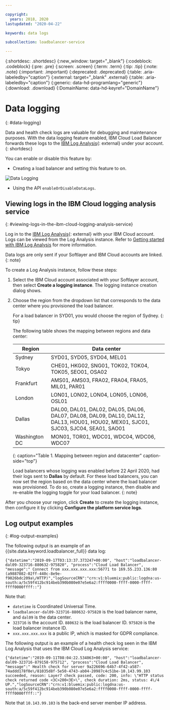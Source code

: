```yaml
---

copyright:
  years: 2018, 2020
lastupdated: "2020-04-22"

keywords: data logs

subcollection: loadbalancer-service

---
```


{:shortdesc: .shortdesc}
{:new_window: target="_blank"}
{:codeblock: .codeblock}
{:pre: .pre}
{:screen: .screen}
{:term: .term}
{:tip: .tip}
{:note: .note}
{:important: .important}
{:deprecated: .deprecated}
{:table: .aria-labeledby="caption"}
{:external: target="_blank" .external}
{:table: .aria-labeledby="caption"}
{:generic: data-hd-programlang="generic"}
{:download: .download}
{:DomainName: data-hd-keyref="DomainName"}

# Data logging
{: #data-logging}

Data and health check logs are valuable for debugging and maintenance purposes. With the data logging feature enabled, IBM Cloud Load Balancer forwards these logs to the [IBM Log Analysis](https://cloud.ibm.com/observe/logging){: external} under your account.
{: shortdesc}

You can enable or disable this feature by:

* Creating a load balancer and setting this feature to on.

![Data Logging](images/DataLogging.png "Data Logging")

* Using the API `enableOrDisableDataLogs`.

## Viewing logs in the IBM Cloud logging analysis service
{: #viewing-logs-in-the-ibm-cloud-logging-analysis-service}

Log in to the [IBM Log Analysis](https://cloud.ibm.com/observe/logging){: external} with your IBM Cloud account. Logs can be viewed from the Log Analysis instance. Refer to [Getting started with IBM Log Analysis](/docs/Log-Analysis-with-LogDNA?topic=Log-Analysis-with-LogDNA-getting-started#getting-started) for more information.

Data logs are only sent if your Softlayer and IBM Cloud accounts are linked.
{: note}

To create a Log Analysis instance, follow these steps:

1. Select the IBM Cloud account associated with your Softlayer account, then select **Create a logging instance**. The logging instance creation dialog shows.

2. Choose the region from the dropdown list that corresponds to the data center where you provisioned the load balancer.

   For a load balancer in SYD01, you would choose the region of Sydney.
   {: tip}

   The following table shows the mapping between regions and data center:

   | Region | Data center |
   | ------ | ----------- |
   | Sydney | SYD01, SYD05, SYD04, MEL01 |
   | Tokyo | CHE01, HKG02, SNG01, TOK02, TOK04, TOK05, SEO01, OSA02 |
   | Frankfurt | AMS01, AMS03, FRA02, FRA04, FRA05, MIL01, PAR01 |
   | London | LON01, LON02, LON04, LON05, LON06, OSL01 |
   | Dallas | DAL00, DAL01, DAL02, DAL05, DAL06, DAL07, DAL08, DAL09, DAL10, DAL12, DAL13, HOU01, HOU02, MEX01, SJC01, SJC03, SJC04, SEA01, SAO01 |
   | Washington DC | MON01, TOR01, WDC01, WDC04, WDC06, WDC07 |
   {: caption="Table 1. Mapping between region and datacenter" caption-side="top"}

   Load balancers whose logging was enabled before 22 April 2020, had their logs sent to **Dallas** by default. For these load balancers, you can now set the region based on the data center where the load balancer was provisioned. To do so, create a logging instance, then disable and re-enable the logging toggle for your load balancer.
   {: note}

After you choose your region, click **Create** to create the logging instance, then configure it by clicking **Configure the platform service logs**.

## Log output examples
{: #log-output-examples}

The following output is an example of an {{site.data.keyword.loadbalancer_full}} data log:

```
{"datetime":"2019-09-17T03:13:37.373247+00:00", "host":"loadbalancer-dal09-323716-880632-975820", "process":"Cloud Load Balancer", "message":" Connect from xxx.xxx.xxx.xxx:56771 to 169.55.233.136:80 (a9887082-02ff-440c-8e9e-f9026bdc209a\/HTTP)","logSourceCRN":"crn:v1:bluemix:public:logdna:us-south:a/5c59f412bc914beb390b080e07e5e6a2:ffff0000-ffff-0000-ffff-ffff0000ffff::"}
```
Note that:
* `datetime` is Coordinated Universal Time.
* `loadbalancer-dal09-323716-880632-975820` is the load balancer name, and `dal09` is the data center.
* `323716` is the account ID. `880632` is the load balancer ID. `975820` is the load balancer instance ID.
* `xxx.xxx.xxx.xxx` is a public IP, which is masked for GDPR compliance.

The following output is an example of a health check log seen in the IBM Log Analysis that uses the IBM Cloud Log Analysis service:

```
{"datetime":"2019-09-11T08:04:22.534063+00:00", "host":"loadbalancer-dal09-323716-879158-975712", "process":"Cloud Load Balancer", "message":" Health check for server 9a226696-64b7-4f42-a587-74addd178f0e\/81035d8f-5e50-4743-ab04-20987c4c51be-10.143.99.103 succeeded, reason: Layer7 check passed, code: 200, info: \"HTTP status check returned code <3C>200<3E>\", check duration: 2ms, status: 4\/4 UP.","logSourceCRN":"crn:v1:bluemix:public:logdna:us-south:a/5c59f412bc914beb390b080e07e5e6a2:ffff0000-ffff-0000-ffff-ffff0000ffff::"}
```

Note that `10.143.99.103` is the back-end server member IP address.
